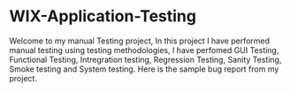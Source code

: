 # WIX-Application-Testing
Welcome to my manual Testing project, In this project I have performed manual testing using testing methodologies, I have perfomed GUI Testing, Functional Testing, Intregration testing, Regression Testing, Sanity Testing, Smoke testing and System testing.
Here is the sample bug report from my project.

